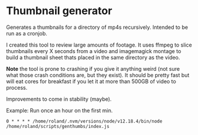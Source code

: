 # Thumbnail generator

Generates a thumbnails for a directory of mp4s recursively. Intended to be run as a cronjob.

I created this tool to review large amounts of footage. It uses ffmpeg to slice thumbnails every X seconds from a video and imagemagick montage to build a thumbnail sheet thats placed in the same directory as the video.

**Note** the tool is prone to crashing if you give it anything weird (not sure what those crash conditions are, but they exist). It should be pretty fast but will eat cores for breakfast if you let it at more than 500GB of video to process.

Improvements to come in stability (maybe).

Example: Run once an hour on the first min.

```none
0 * * * * /home/roland/.nvm/versions/node/v12.18.4/bin/node /home/roland/scripts/genthumbs/index.js
```
